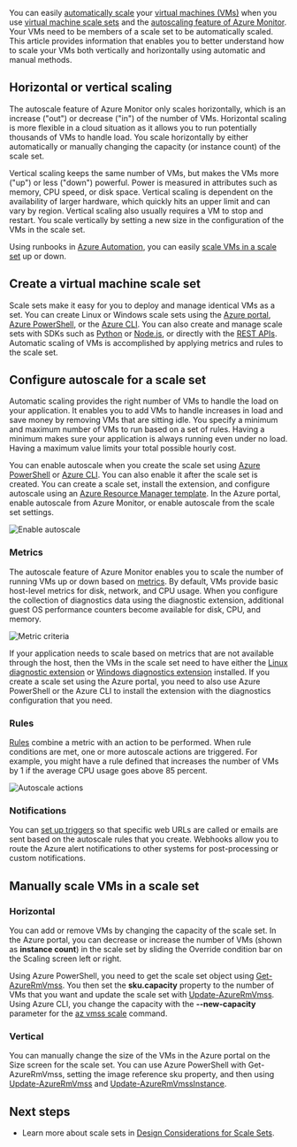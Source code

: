 ﻿You can easily [automatically scale](../articles/monitoring-and-diagnostics/insights-autoscale-best-practices.md) your [virtual machines (VMs)](../articles/virtual-machines/windows/overview.md) when you use [virtual machine scale sets](../articles/virtual-machine-scale-sets/virtual-machine-scale-sets-overview.md) and the [autoscaling feature of Azure Monitor](../articles/monitoring-and-diagnostics/monitoring-overview-autoscale.md). Your VMs need to be members of a scale set to be automatically scaled. This article provides information that enables you to better understand how to scale your VMs both vertically and horizontally using automatic and manual methods.

## Horizontal or vertical scaling

The autoscale feature of Azure Monitor only scales horizontally, which is an increase ("out") or decrease ("in") of the number of VMs. Horizontal scaling is more flexible in a cloud situation as it allows you to run potentially thousands of VMs to handle load. You scale horizontally by either automatically or manually changing the capacity (or instance count) of the scale set. 

Vertical scaling keeps the same number of VMs, but makes the VMs more ("up") or less ("down") powerful. Power is measured in attributes such as memory, CPU speed, or disk space. Vertical scaling is dependent on the availability of larger hardware, which quickly hits an upper limit and can vary by region. Vertical scaling also usually requires a VM to stop and restart. You scale vertically by setting a new size in the configuration of the VMs in the scale set.

Using runbooks in [Azure Automation](../articles/automation/automation-intro.md), you can easily [scale VMs in a scale set](../articles/virtual-machine-scale-sets/virtual-machine-scale-sets-vertical-scale-reprovision.md) up or down.

## Create a virtual machine scale set

Scale sets make it easy for you to deploy and manage identical VMs as a set. You can create Linux or Windows scale sets using the [Azure portal](../articles/virtual-machine-scale-sets/virtual-machine-scale-sets-portal-create.md), [Azure PowerShell](../articles/virtual-machines/windows/tutorial-create-vmss.md), or the [Azure CLI](../articles/virtual-machines/linux/tutorial-create-vmss.md). You can also create and manage scale sets with SDKs such as [Python](/develop/python) or [Node.js](/nodejs/azure), or directly with the [REST APIs](/rest/api/compute/virtualmachinescalesets). Automatic scaling of VMs is accomplished by applying metrics and rules to the scale set.

## Configure autoscale for a scale set

Automatic scaling provides the right number of VMs to handle the load on your application. It enables you to add VMs to handle increases in load and save money by removing VMs that are sitting idle. You specify a minimum and maximum number of VMs to run based on a set of rules. Having a minimum makes sure your application is always running even under no load. Having a maximum value limits your total possible hourly cost.

You can enable autoscale when you create the scale set using [Azure PowerShell](../articles/monitoring-and-diagnostics/insights-powershell-samples.md#create-and-manage-autoscale-settings) or [Azure CLI](https://docs.microsoft.com/cli/azure/monitor/autoscale-settings). You can also enable it after the scale set is created. You can create a scale set, install the extension, and configure autoscale using an [Azure Resource Manager template](../articles/virtual-machine-scale-sets/virtual-machine-scale-sets-windows-autoscale.md). In the Azure portal, enable autoscale from Azure Monitor, or enable autoscale from the scale set settings.

![Enable autoscale](./media/virtual-machines-autoscale/virtual-machines-autoscale-enable.png)
 
### Metrics

The autoscale feature of Azure Monitor enables you to scale the number of running VMs up or down based on [metrics](../articles/monitoring-and-diagnostics/insights-autoscale-common-metrics.md). By default, VMs provide basic host-level metrics for disk, network, and CPU usage. When you configure the collection of diagnostics data using the diagnostic extension, additional guest OS performance counters become available for disk, CPU, and memory.

![Metric criteria](./media/virtual-machines-autoscale/virtual-machines-autoscale-criteria.png)

If your application needs to scale based on metrics that are not available through the host, then the VMs in the scale set need to have either the [Linux diagnostic extension](../articles/virtual-machines/linux/diagnostic-extension.md) or [Windows diagnostics extension](../articles/virtual-machines/windows/ps-extensions-diagnostics.md) installed. If you create a scale set using the Azure portal, you need to also use Azure PowerShell or the Azure CLI to install the extension with the diagnostics configuration that you need.
 
### Rules

[Rules](../articles/monitoring-and-diagnostics/monitoring-autoscale-scale-by-custom-metric.md) combine a metric with an action to be performed. When rule conditions are met, one or more autoscale actions are triggered. For example, you might have a rule defined that increases the number of VMs by 1 if the average CPU usage goes above 85 percent.

![Autoscale actions](./media/virtual-machines-autoscale/virtual-machines-autoscale-actions.png)
 
### Notifications

You can [set up triggers](../articles/monitoring-and-diagnostics/insights-autoscale-to-webhook-email.md) so that specific web URLs are called or emails are sent based on the autoscale rules that you create. Webhooks allow you to route the Azure alert notifications to other systems for post-processing or custom notifications.

## Manually scale VMs in a scale set

### Horizontal

You can add or remove VMs by changing the capacity of the scale set. In the Azure portal, you can decrease or increase the number of VMs (shown as **instance count**) in the scale set by sliding the Override condition bar on the Scaling screen left or right.

Using Azure PowerShell, you need to get the scale set object using [Get-AzureRmVmss](https://docs.microsoft.com/powershell/module/azurerm.compute/get-azurermvmss). You then set the **sku.capacity** property to the number of VMs that you want and update the scale set with [Update-AzureRmVmss](https://docs.microsoft.com/powershell/module/azurerm.compute/update-azurermvmss). Using Azure CLI, you change the capacity with the **--new-capacity** parameter for the [az vmss scale](https://docs.microsoft.com/cli/azure/vmss#az_vmss_scale) command.

### Vertical

You can manually change the size of the VMs in the Azure portal on the Size screen for the scale set. You can use Azure PowerShell with Get-AzureRmVmss, setting the image reference sku property, and then using [Update-AzureRmVmss](https://docs.microsoft.com/powershell/module/azurerm.compute/update-azurermvmss) and [Update-AzureRmVmssInstance](https://docs.microsoft.com/powershell/module/azurerm.compute/update-azurermvmssinstance).

## Next steps

- Learn more about scale sets in [Design Considerations for Scale Sets](../articles/virtual-machine-scale-sets/virtual-machine-scale-sets-design-overview.md).

